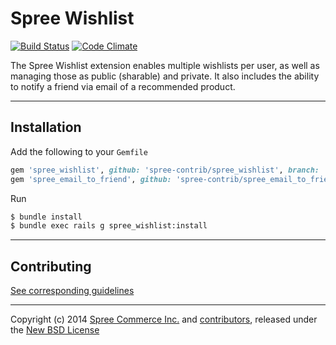# Spree Wishlist

[![Build Status](https://travis-ci.org/spree-contrib/spree_wishlist.svg?branch=2-3-stable)](https://travis-ci.org/spree-contrib/spree_wishlist)
[![Code Climate](https://codeclimate.com/github/spree-contrib/spree_wishlist/badges/gpa.svg)](https://codeclimate.com/github/spree-contrib/spree_wishlist)

The Spree Wishlist extension enables multiple wishlists per user, as well as managing those as public (sharable) and private. It also includes the ability to notify a friend via email of a recommended product.

---

## Installation

Add the following to your `Gemfile`
```ruby
gem 'spree_wishlist', github: 'spree-contrib/spree_wishlist', branch: '2-3-stable'
gem 'spree_email_to_friend', github: 'spree-contrib/spree_email_to_friend', branch: '2-3-stable'
```

Run
```sh
$ bundle install
$ bundle exec rails g spree_wishlist:install
```

---

## Contributing

[See corresponding guidelines][1]

---

Copyright (c) 2014 [Spree Commerce Inc.][4] and [contributors][5], released under the [New BSD License][3]

[1]: https://github.com/spree-contrib/spree_wishlist/blob/master/CONTRIBUTING.md
[3]: https://github.com/spree-contrib/spree_wishlist/blob/master/LICENSE.md
[4]: https://github.com/spree
[5]: https://github.com/spree-contrib/spree_wishlist/graphs/contributors
